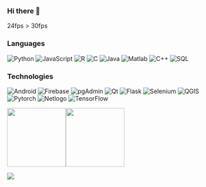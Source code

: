 ### Hi there 👋

24fps > 30fps

### Languages

![Python](https://img.shields.io/badge/-Python-000?&logo=Python)
![JavaScript](https://img.shields.io/badge/-JavaScript-000?&logo=JavaScript)
![R](https://img.shields.io/badge/-R-000?&logo=R)
![C](https://img.shields.io/badge/-C-000?&logo=C)
![Java](https://img.shields.io/badge/-Java-000?&logo=Java&logoColor=007396)
![Matlab](https://img.shields.io/badge/-Matlab-000?&logo=Matlab)
![C++](https://img.shields.io/badge/-C++-000?&logo=c%2b%2b&logoColor=00599C)
![SQL](https://img.shields.io/badge/-SQL-000?&logo=MySQL)

### Technologies

![Android](https://img.shields.io/badge/-Android-000?&logo=Android)
![Firebase](https://img.shields.io/badge/-Firebase-000?&logo=Firebase)
![pgAdmin](https://img.shields.io/badge/-pgAdmin-000?&logo=pgadmin)
![Qt](https://img.shields.io/badge/-Qt-000?&logo=Qt)
![Flask](https://img.shields.io/badge/-Flask-000?&logo=Flask)
![Selenium](https://img.shields.io/badge/-Selenium-000?&logo=Selenium)
![QGIS](https://img.shields.io/badge/-QGIS-000?&logo=QGIS)
![Pytorch](https://img.shields.io/badge/-Pytorch-000?&logo=Pytorch)
![Netlogo](https://img.shields.io/badge/-Netlogo-000?&logo=Netlogo)
![TensorFlow](https://img.shields.io/badge/-TensorFlow-000?&logo=TensorFlow)

<a href="https://www.linkedin.com/in/srikumar-sastry/"><img height="137px" src="https://github-readme-stats.vercel.app/api?username=Vishu26&hide_title=true&hide_border=true&show_icons=true&include_all_commits=true&count_private=true&line_height=21&text_color=000&icon_color=000&bg_color=0,ea6161,ffc64d,fffc4d,52fa5a&theme=graywhite" /><!-- wi*quL3fcV --><img height="137px" src="https://github-readme-stats.vercel.app/api/top-langs/?username=Vishu26&hide=html&hide_title=true&hide_border=true&layout=compact&langs_count=6&exclude_repo=comp426,Redventures-Movie-Quotes&text_color=000&icon_color=fff&bg_color=0,52fa5a,4dfcff,c64dff&theme=graywhite" /></a>

![](https://komarev.com/ghpvc/?username=Vishu26)
